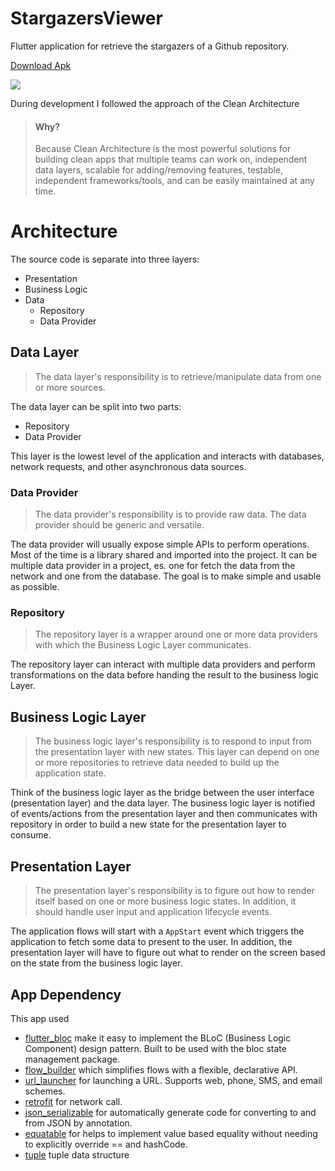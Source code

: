 # StargazersViewer

Flutter application for retrieve the stargazers of a Github repository.

[Download Apk](docs/app.apk)

![](docs/app.gif)

During development I followed the approach of the Clean Architecture

> ####  Why?
> Because Clean Architecture is the most powerful solutions for building clean apps that multiple teams can work on, independent data layers, scalable for adding/removing features, testable, independent frameworks/tools, and can be easily maintained at any time.

# Architecture

The source code is separate into three layers:

- Presentation
- Business Logic
- Data
    - Repository
    - Data Provider

## Data Layer

> The data layer's responsibility is to retrieve/manipulate data from one or more sources.

The data layer can be split into two parts:

- Repository
- Data Provider

This layer is the lowest level of the application and interacts with databases, network requests,
and other asynchronous data sources.

### Data Provider

> The data provider's responsibility is to provide raw data. The data provider should be generic and versatile.

The data provider will usually expose simple APIs to perform operations. Most of the time is a
library shared and imported into the project. It can be multiple data provider in a project, es. one
for fetch the data from the network and one from the database. The goal is to make simple and usable
as possible.

### Repository

> The repository layer is a wrapper around one or more data providers with which the Business Logic Layer communicates.

The repository layer can interact with multiple data providers and perform transformations on the
data before handing the result to the business logic Layer.

## Business Logic Layer

> The business logic layer's responsibility is to respond to input from the presentation layer with new states. This layer can depend on one or more repositories to retrieve data needed to build up the application state.

Think of the business logic layer as the bridge between the user interface (presentation layer) and
the data layer. The business logic layer is notified of events/actions from the presentation layer
and then communicates with repository in order to build a new state for the presentation layer to
consume.

## Presentation Layer

> The presentation layer's responsibility is to figure out how to render itself based on one or more business logic states. In addition, it should handle user input and application lifecycle events.

The application flows will start with a `AppStart` event which triggers the application to fetch
some data to present to the user. In addition, the presentation layer will have to figure out what
to render on the screen based on the state from the business logic layer.

## App Dependency

This app used

- [flutter_bloc](https://pub.dev/packages/flutter_bloc) make it easy to implement the BLoC (Business
  Logic Component) design pattern. Built to be used with the bloc state management package.
- [flow_builder](https://pub.dev/packages/flow_builder) which simplifies flows with a flexible,
  declarative API.
- [url_launcher](https://pub.dev/packages/url_launcher) for launching a URL. Supports web, phone,
  SMS, and email schemes.
- [retrofit](https://pub.dev/packages/retrofit) for network call.
- [json_serializable](https://pub.dev/packages/json_serializable) for automatically generate code
  for converting to and from JSON by annotation.
- [equatable](https://pub.dev/packages/equatable) for helps to implement value based equality
  without needing to explicitly override == and hashCode.
- [tuple](https://pub.dev/packages/tuple) tuple data structure


